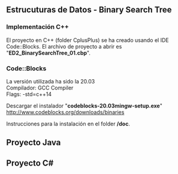 ## Estrucuturas de Datos - Binary Search Tree 

### Implementación C++  
El proyecto en C++ (folder CplusPlus) se ha creado usando el IDE Code::Blocks. El archivo de proyecto a abrir es "**ED2_BinarySearchTree_01.cbp**".  
### Code::Blocks  
La versión utilizada ha sido la 20.03   
Compilador: GCC Compiler  
Flags: -std=c++14  

Descargar el instalador "**codeblocks-20.03mingw-setup.exe**"  
http://www.codeblocks.org/downloads/binaries
  
Instrucciones para la instalación en el folder **/doc**.  
  
## Proyecto Java  
  
## Proyecto C#  
  
